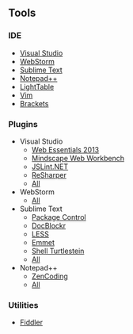 ## Tools

### IDE

* [Visual Studio](http://www.microsoft.com/visualstudio/eng/visual-studio-2013)
* [WebStorm](http://www.jetbrains.com/webstorm/)
* [Sublime Text](http://www.sublimetext.com/)
* [Notepad++](http://notepad-plus-plus.org/)
* [LightTable](http://www.lighttable.com/)
* [Vim](http://www.vim.org/)
* [Brackets](http://www.brackets.io/)

### Plugins

* Visual Studio
    * [Web Essentials 2013](http://visualstudiogallery.msdn.microsoft.com/56633663-6799-41d7-9df7-0f2a504ca361)
    * [Mindscape Web Workbench](http://visualstudiogallery.msdn.microsoft.com/2b96d16a-c986-4501-8f97-8008f9db141a)
    * [JSLint.NET](http://visualstudiogallery.msdn.microsoft.com/ede12aa8-0f80-4e6f-b15c-7a8b3499370e)
    * [ReSharper](http://visualstudiogallery.msdn.microsoft.com/EA4AC039-1B5C-4D11-804E-9BEDE2E63ECF)
    * [All](http://visualstudiogallery.msdn.microsoft.com/)
* WebStorm
    * [All](http://plugins.jetbrains.com/webStorm)
* Sublime Text
    * [Package Control](https://sublime.wbond.net/)
    * [DocBlockr](https://sublime.wbond.net/packages/DocBlockr)
    * [LESS](https://sublime.wbond.net/packages/LESS)
    * [Emmet](https://sublime.wbond.net/packages/Emmet)
    * [Shell Turtlestein](https://sublime.wbond.net/packages/Shell%20Turtlestein)
    * [All](https://sublime.wbond.net/search)
* Notepad++
    * [ZenCoding](http://sourceforge.net/projects/npppythonscript/files/)
    * [All](http://sourceforge.net/apps/mediawiki/notepad-plus/index.php?title=Plugin_Central)

### Utilities

* [Fiddler](http://fiddler2.com/)